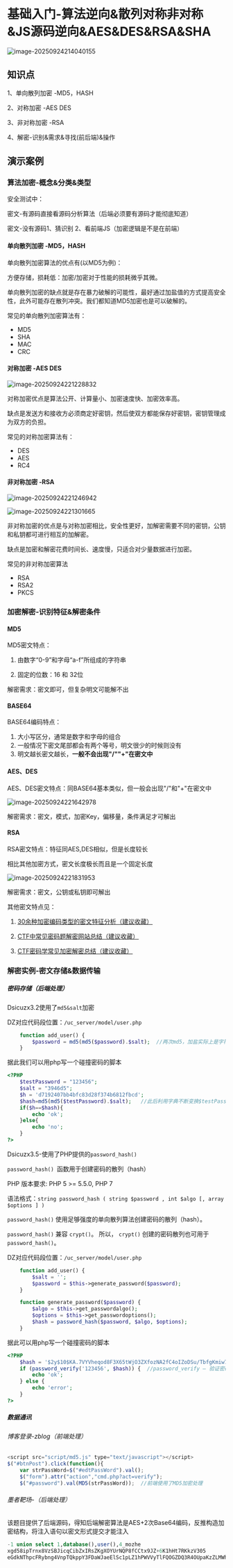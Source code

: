 # 基础入门-算法逆向&散列对称非对称&JS源码逆向&AES&DES&RSA&SHA

![image-20250924214040155](https://img.yatjay.top/md/20250924214040268.png)

## 知识点

1、单向散列加密 -MD5，HASH

2、对称加密 -AES DES

3、非对称加密 -RSA

4、解密-识别&需求&寻找(前后端)&操作

## 演示案例

### 算法加密-概念&分类&类型

安全测试中：

密文-有源码直接看源码分析算法（后端必须要有源码才能彻底知道）

密文-没有源码1、猜识别 2、看前端JS（加密逻辑是不是在前端）

#### 单向散列加密 -MD5，HASH

单向散列加密算法的优点有(以MD5为例)：

方便存储，损耗低：加密/加密对于性能的损耗微乎其微。

单向散列加密的缺点就是存在暴力破解的可能性，最好通过加盐值的方式提高安全性，此外可能存在散列冲突。我们都知道MD5加密也是可以破解的。

常见的单向散列加密算法有：

- MD5
- SHA
- MAC
- CRC

#### 对称加密 -AES DES

![image-20250924221228832](https://img.yatjay.top/md/20250924221228878.png)

对称加密优点是算法公开、计算量小、加密速度快、加密效率高。

缺点是发送方和接收方必须商定好密钥，然后使双方都能保存好密钥，密钥管理成为双方的负担。

常见的对称加密算法有：

- DES
- AES
- RC4

#### 非对称加密 -RSA

![image-20250924221246942](https://img.yatjay.top/md/20250924221246982.png)

![image-20250924221301665](https://img.yatjay.top/md/20250924221301705.png)

非对称加密的优点是与对称加密相比，安全性更好，加解密需要不同的密钥，公钥和私钥都可进行相互的加解密。

缺点是加密和解密花费时间长、速度慢，只适合对少量数据进行加密。

常见的非对称加密算法

- RSA
- RSA2
- PKCS


### 加密解密-识别特征&解密条件

#### MD5

MD5密文特点：

1. 由数字“0-9”和字母“a-f”所组成的字符串

2. 固定的位数：16 和 32位

解密需求：密文即可，但复杂明文可能解不出

#### BASE64

BASE64编码特点：

1. 大小写区分，通常是数字和字母的组合
2. 一般情况下密文尾部都会有两个等号，明文很少的时候则没有
3. 明文越长密文越长，**一般不会出现"/""+"在密文中**

#### AES、DES

AES、DES密文特点：同BASE64基本类似，但一般会出现"/"和"+"在密文中

![image-20250924221642978](https://img.yatjay.top/md/20250924221643023.png)

解密需求：密文，模式，加密Key，偏移量，条件满足才可解出

#### RSA

RSA密文特点：特征同AES,DES相似，但是长度较长

相比其他加密方式，密文长度极长而且是一个固定长度

![image-20250924221831953](https://img.yatjay.top/md/20250924221832004.png)

解密需求：密文，公钥或私钥即可解出

其他密文特点见：

1. [30余种加密编码类型的密文特征分析（建议收藏）](https://mp.weixin.qq.com/s?__biz=MzAwNDcxMjI2MA==&mid=2247484455&idx=1&sn=e1b4324ddcf7d6123be30d9a5613e17b&chksm=9b26f60cac517f1a920cf3b73b3212a645aeef78882c47957b9f3c2135cb7ce051c73fe77bb2&mpshare=1&scene=23&srcid=1111auAYWmr1N0NAs9Wp2hGz&sharer_sharetime=1605145141579&sharer_shareid=5051b3eddbbe2cb698aedf9452370026#rd)

2. [CTF中常见密码题解密网站总结（建议收藏）](https://blog.csdn.net/qq_41638851/article/details/100526839)

3. [CTF密码学常见加密解密总结（建议收藏）](https://blog.csdn.net/qq_40837276/article/details/83080460)

### 解密实例-密文存储&数据传输

##### 密码存储（后端处理）

Dsicuzx3.2使用了`md5&salt`加密

DZ对应代码段位置：`/uc_server/model/user.php`

```php
	function add_user() {
		$password = md5(md5($password).$salt);  //两次md5，加盐实际上是字符串拼接
    }
```

据此我们可以用php写一个碰撞密码的脚本

```php
<?PHP
    $testPassword = "123456";
	$salt = "3946d5";
	$h = 'd7192407bb4bfc83d28f374b6812fbcd';
	$hash=md5(md5($testPassword).$salt);   //此后利用字典不断变换$testPassword的值就可实现碰撞
	if($h==$hash){
		echo 'ok';
	}else{
		echo 'no';
	}
?>
```

Dsicuzx3.5-使用了PHP提供的`password_hash()`

`password_hash() `函数用于创建密码的散列（hash）

PHP 版本要求: PHP 5 >= 5.5.0, PHP 7

语法格式：`string password_hash ( string $password , int $algo [, array $options ] )`

`password_hash()` 使用足够强度的单向散列算法创建密码的散列（hash）。

`password_hash()` 兼容 `crypt()`。 所以， `crypt()` 创建的密码散列也可用于 `password_hash()`。

DZ对应代码段位置：`/uc_server/model/user.php`

```php
	function add_user() {
		$salt = '';
		$password = $this->generate_password($password);
    }

	function generate_password($password) {
		$algo = $this->get_passwordalgo();
		$options = $this->get_passwordoptions();
		$hash = password_hash($password, $algo, $options);
	}

```

据此可以用php写一个碰撞密码的脚本

```php
<?PHP
    $hash = '$2y$10$KA.7VYVheqod8F3X65tWjO3ZXfozNA2fC4oIZoDSu/TbfgKmiw7xO';
    if (password_verify('123456', $hash)) {  //password_verify — 验证密码是否和散列值匹配
        echo 'ok';
    } else {
        echo 'error';
    }
?>
```

##### 数据通讯

###### 博客登录-zblog（前端处理）

```js
<script src="script/md5.js" type="text/javascript"></script>
$("#btnPost").click(function(){
    var strPassWord=$("#edtPassWord").val();
    $("form").attr("action","cmd.php?act=verify");
    $("#password").val(MD5(strPassWord));  //前端使用了MD5加密处理
```

###### 墨者靶场-（后端处理）

该题目提供了后端源码，得知后端解密算法是AES+2次Base64编码，反推构造加密结构，将注入语句以密文形式提交才能注入

```sql
-1 union select 1,database(),user(),4_mozhe
xgd58ipTrnx8VzSBJicqCibZxIRsZKgXOYUrNQP8fCCtx9JZ+6K1hHt7RKkzV305
eGdkNThpcFRybng4VnpTQkppY3FDaWJaeElSc1pLZ1hPWVVyTlFQOGZDQ3R4OUpaKzZLMWhIdDdSS2t6VjMwNQ==
```

